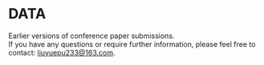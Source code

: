 # DATA
Earlier versions of conference paper submissions.  
If you have any questions or require further information, please feel free to contact: liuyuepu233@163.com.
